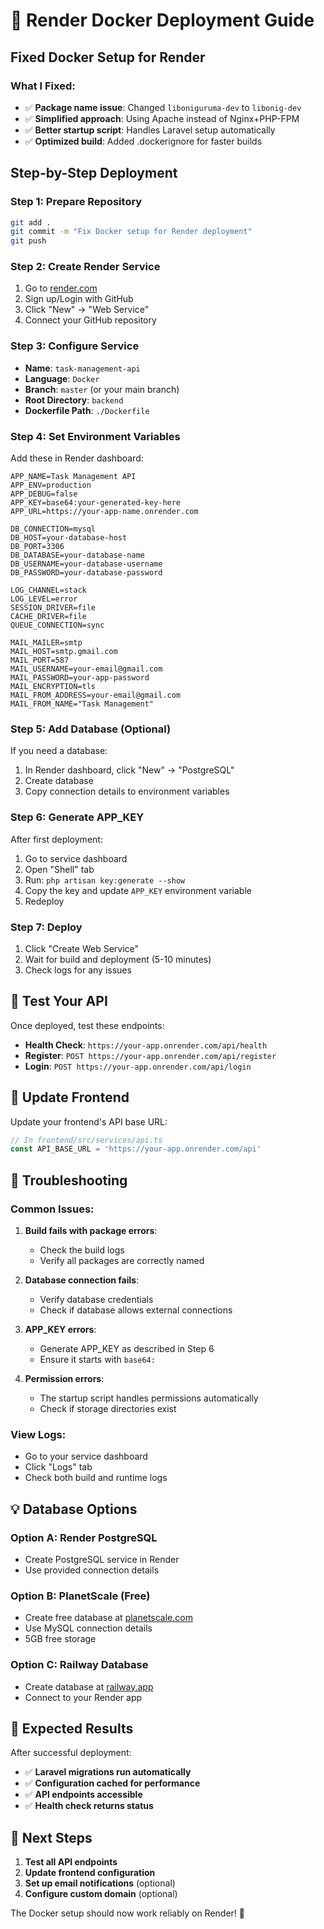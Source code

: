 # 🚀 Render Docker Deployment Guide

## Fixed Docker Setup for Render

### **What I Fixed:**
- ✅ **Package name issue**: Changed `liboniguruma-dev` to `libonig-dev`
- ✅ **Simplified approach**: Using Apache instead of Nginx+PHP-FPM
- ✅ **Better startup script**: Handles Laravel setup automatically
- ✅ **Optimized build**: Added .dockerignore for faster builds

## Step-by-Step Deployment

### **Step 1: Prepare Repository**
```bash
git add .
git commit -m "Fix Docker setup for Render deployment"
git push
```

### **Step 2: Create Render Service**
1. Go to [render.com](https://render.com)
2. Sign up/Login with GitHub
3. Click "New" → "Web Service"
4. Connect your GitHub repository

### **Step 3: Configure Service**
- **Name**: `task-management-api`
- **Language**: `Docker`
- **Branch**: `master` (or your main branch)
- **Root Directory**: `backend`
- **Dockerfile Path**: `./Dockerfile`

### **Step 4: Set Environment Variables**
Add these in Render dashboard:

```
APP_NAME=Task Management API
APP_ENV=production
APP_DEBUG=false
APP_KEY=base64:your-generated-key-here
APP_URL=https://your-app-name.onrender.com

DB_CONNECTION=mysql
DB_HOST=your-database-host
DB_PORT=3306
DB_DATABASE=your-database-name
DB_USERNAME=your-database-username
DB_PASSWORD=your-database-password

LOG_CHANNEL=stack
LOG_LEVEL=error
SESSION_DRIVER=file
CACHE_DRIVER=file
QUEUE_CONNECTION=sync

MAIL_MAILER=smtp
MAIL_HOST=smtp.gmail.com
MAIL_PORT=587
MAIL_USERNAME=your-email@gmail.com
MAIL_PASSWORD=your-app-password
MAIL_ENCRYPTION=tls
MAIL_FROM_ADDRESS=your-email@gmail.com
MAIL_FROM_NAME="Task Management"
```

### **Step 5: Add Database (Optional)**
If you need a database:
1. In Render dashboard, click "New" → "PostgreSQL"
2. Create database
3. Copy connection details to environment variables

### **Step 6: Generate APP_KEY**
After first deployment:
1. Go to service dashboard
2. Open "Shell" tab
3. Run: `php artisan key:generate --show`
4. Copy the key and update `APP_KEY` environment variable
5. Redeploy

### **Step 7: Deploy**
1. Click "Create Web Service"
2. Wait for build and deployment (5-10 minutes)
3. Check logs for any issues

## 🔗 **Test Your API**

Once deployed, test these endpoints:
- **Health Check**: `https://your-app.onrender.com/api/health`
- **Register**: `POST https://your-app.onrender.com/api/register`
- **Login**: `POST https://your-app.onrender.com/api/login`

## 🎯 **Update Frontend**

Update your frontend's API base URL:

```typescript
// In frontend/src/services/api.ts
const API_BASE_URL = 'https://your-app.onrender.com/api'
```

## 🔧 **Troubleshooting**

### **Common Issues:**

1. **Build fails with package errors**:
   - Check the build logs
   - Verify all packages are correctly named

2. **Database connection fails**:
   - Verify database credentials
   - Check if database allows external connections

3. **APP_KEY errors**:
   - Generate APP_KEY as described in Step 6
   - Ensure it starts with `base64:`

4. **Permission errors**:
   - The startup script handles permissions automatically
   - Check if storage directories exist

### **View Logs:**
- Go to your service dashboard
- Click "Logs" tab
- Check both build and runtime logs

## 💡 **Database Options**

### **Option A: Render PostgreSQL**
- Create PostgreSQL service in Render
- Use provided connection details

### **Option B: PlanetScale (Free)**
- Create free database at [planetscale.com](https://planetscale.com)
- Use MySQL connection details
- 5GB free storage

### **Option C: Railway Database**
- Create database at [railway.app](https://railway.app)
- Connect to your Render app

## 🚀 **Expected Results**

After successful deployment:
- ✅ **Laravel migrations run automatically**
- ✅ **Configuration cached for performance**
- ✅ **API endpoints accessible**
- ✅ **Health check returns status**

## 📝 **Next Steps**

1. **Test all API endpoints**
2. **Update frontend configuration**
3. **Set up email notifications** (optional)
4. **Configure custom domain** (optional)

The Docker setup should now work reliably on Render! 🎉
